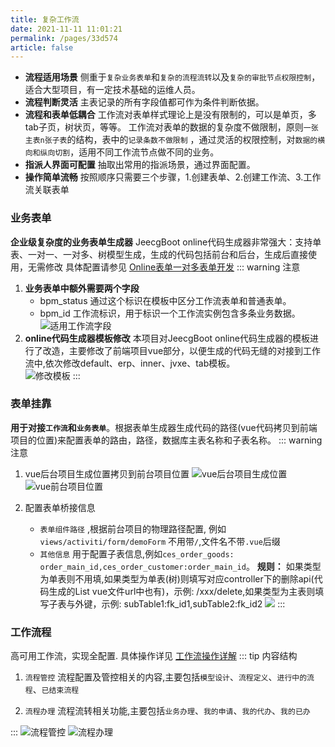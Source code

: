 ```yaml
---
title: 复杂工作流
date: 2021-11-11 11:01:21
permalink: /pages/33d574
article: false
---
```


* **流程适用场景** 
侧重于`复杂业务表单`和`复杂的流程流转`以及`复杂的审批节点权限控制`，适合大型项目，有一定技术基础的运维人员。
* **流程判断灵活**
主表记录的所有字段值都可作为条件判断依据。 
* **流程和表单低耦合**
工作流对表单样式理论上是没有限制的，可以是单页，多tab子页，树状页，等等。 工作流对表单的数据的复杂度不做限制，原则`一张主表n张子表`的结构，表中的`记录条数不做限制` ，通过灵活的权限控制，对`数据的横向和纵向切割`，适用不同工作流节点做不同的业务。
* **指派人界面可配置**
抽取出常用的指派场景，通过界面配置。
* **操作简单流畅**
按照顺序只需要三个步骤，1.创建表单、2.创建工作流、3.工作流关联表单


### 业务表单
**企业级复杂度的业务表单生成器** 
   JeecgBoot online代码生成器非常强大：支持单表、一对一、一对多、树模型生成，生成的代码包括前台和后台，生成后直接使用，无需修改 具体配置请参见 [Online表单一对多表单开发](../02.相关文章/09.Online表单一对多表单开发.md) 
   ::: warning 注意
   1. **业务表单中额外需要两个字段**
      * bpm_status 通过这个标识在模板中区分工作流表单和普通表单。 
      * bpm_id 工作流标识，用于标识一个工作流实例包含多条业务数据。
      ![适用工作流字段](https://cdn.jsdelivr.net/gh/dong-jianbin/drawing-bed/img/20211111114222.png)
   2. **online代码生成器模板修改**
   本项目对JeecgBoot online代码生成器的模板进行了改造，主要修改了前端项目vue部分，以便生成的代码无缝的对接到工作流中,依次修改default、erp、inner、jvxe、tab模板。  
   ![修改模板](https://cdn.jsdelivr.net/gh/dong-jianbin/drawing-bed/img/20211111120739.png)
   :::

### 表单挂靠
**用于对接`工作流`和`业务表单`**。根据表单生成器生成代码的路径(vue代码拷贝到前端项目的位置)来配置表单的路由，路径，数据库主表名称和子表名称。
::: warning 注意
1. vue后台项目生成位置拷贝到前台项目位置
   ![vue后台项目生成位置](https://cdn.jsdelivr.net/gh/dong-jianbin/drawing-bed/img/20211111135555.png)
   ![vue前台项目位置](https://cdn.jsdelivr.net/gh/dong-jianbin/drawing-bed/img/20211111135946.png)

2. 配置表单桥接信息
   * `表单组件路径` ,根据前台项目的物理路径配置, 例如`views/activiti/form/demoForm` 不用带`/`,文件名不带`.vue`后缀
   * `其他信息` 用于配置子表信息,例如`ces_order_goods: order_main_id,ces_order_customer:order_main_id`。  **规则：** 如果类型为单表则不用填,如果类型为单表(树)则填写对应controller下的删除api(代码生成的List vue文件url中也有)，示例: /xxx/delete,如果类型为主表则填写子表与外键，示例: subTable1:fk_id1,subTable2:fk_id2
   ![](https://cdn.jsdelivr.net/gh/dong-jianbin/drawing-bed/img/20211111140341.png)
:::

### 工作流程
高可用工作流，实现全配置. 具体操作详见 [工作流操作详解](../02.相关文章/10.工作流操作详解.md)
::: tip 内容结构    
1. `流程管控` 流程配置及管控相关的内容,主要包括`模型设计`、`流程定义`、`进行中的流程`、`已结束流程`
   
2. `流程办理` 流程流转相关功能,主要包括`业务办理`、`我的申请`、`我的代办`、`我的已办`
   
:::
![流程管控](https://cdn.jsdelivr.net/gh/dong-jianbin/drawing-bed/img/20211111145103.png)
![流程办理](https://cdn.jsdelivr.net/gh/dong-jianbin/drawing-bed/img/20211111145138.png)
